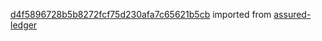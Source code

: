 [d4f5896728b5b8272fcf75d230afa7c65621b5cb](https://github.com/insolar/assured-ledger/commit/d4f5896728b5b8272fcf75d230afa7c65621b5cb) imported from [assured-ledger](https://github.com/insolar/assured-ledger)
